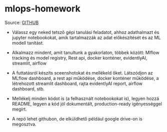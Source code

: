 # mlops-homework
 Source: [GITHUB](https://github.com/bsr-the-mngrm/mlops-homework)


- Válassz egy neked tetsző gépi tanulási feladatot, ahhoz adathalmazt és jupyter notebookokat, amik tartalmazzák az adat előkészítését és az ML modell tanítást.

- Alkalmazz mindent, amit tanultunk a gyakorlaton, többek között: Mlflow tracking és model registry, Rest api, docker konténer, evidentlyAI, streamlit, airflow

- A futtatásról készíts sceenshotokat és mellékeld őket. Látszódjon az MLflow dashboard, a rest api működése, docker konténer működése, a létrehozott streamlit dashboard, rajta evidentlyAI report, airflow dashboard, stb.

- Mellékelj minden kódot is (a felhasznált notebookokat is), legyen hozzá README, legyen a kód jól dokumentált, production-ready igényességgel megírt.

- A repó lehet githubon, de elküldhető például google drive-on is megosztva. 
